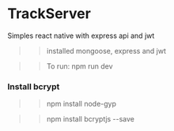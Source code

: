 # TrackServer
Simples react native with express api and jwt

>> installed mongoose, express and jwt

>> To run: npm run dev

### Install bcrypt

>> npm install node-gyp

>> npm install bcryptjs --save
